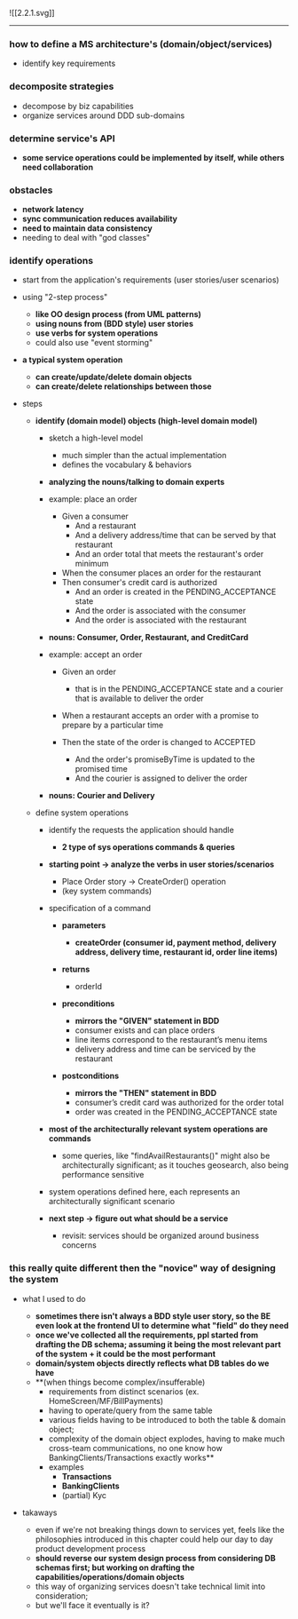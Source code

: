 ![[2.2.1.svg]]

---


### **how to define a MS architecture's (domain/object/services)**

- identify key requirements

### decomposite strategies 

- decompose by biz capabilities
- organize services around DDD sub-domains

### determine service's API

- **some service operations could be implemented by itself, while others need collaboration**

### obstacles

- **network latency**
- **sync communication reduces availability**
- **need to maintain data consistency**
- needing to deal with "god classes"

### identify operations

- start from the application's requirements (user stories/user scenarios)
- using "2-step process"
	- **like OO design process (from UML patterns)**
	- **using nouns from (BDD style) user stories**
	- **use verbs for system operations**
	- could also use "event storming"

- **a typical system operation**
	- **can create/update/delete domain objects**
	- **can create/delete relationships between those**

- steps
	- **identify (domain model) objects (high-level domain model)**
		- sketch a high-level model
			- much simpler than the actual implementation
			- defines the vocabulary & behaviors

		- **analyzing the nouns/talking to domain experts**
		
		- example: place an order
			- Given a consumer
				- And a restaurant
				- And a delivery address/time that can be served by that restaurant
				- And an order total that meets the restaurant's order minimum
			- When the consumer places an order for the restaurant
			- Then consumer's credit card is authorized
				- And an order is created in the PENDING_ACCEPTANCE state
				- And the order is associated with the consumer
				- And the order is associated with the restaurant
		- **nouns: Consumer, Order, Restaurant, and CreditCard**

		- example: accept an order
			- Given an order
				- that is in the PENDING_ACCEPTANCE state and a courier that is available to deliver the order

			- When a restaurant accepts an order with a promise to prepare by a particular time

			- Then the state of the order is changed to ACCEPTED
				- And the order's promiseByTime is updated to the promised time
				- And the courier is assigned to deliver the order
		- **nouns: Courier and Delivery**

	- define system operations
		- identify the requests the application should handle
			- **2 type of sys operations commands & queries**

		- **starting point -> analyze the verbs in user stories/scenarios**

			- Place Order story -> CreateOrder() operation
			- (key system commands)

		- specification of a command
			- **parameters**
				- **createOrder (consumer id, payment method, delivery address, delivery time, restaurant id, order line items)**

			- **returns**
				- orderId

			- **preconditions**
				- **mirrors the "GIVEN" statement in BDD**
				- consumer exists and can place orders
				- line items correspond to the restaurant’s menu items
				- delivery address and time can be serviced by the restaurant

			- **postconditions**
				- **mirrors the "THEN" statement in BDD**
				- consumer’s credit card was authorized for the order total
				- order was created in the PENDING_ACCEPTANCE state

		- **most of the architecturally relevant system operations are commands**
			- some queries, like "findAvailRestaurants()" might also be architecturally significant; as it touches geosearch, also being performance sensitive 
		- system operations defined here, each represents an architecturally significant scenario
		- **next step -> figure out what should be a service**

			- revisit: services should be organized around business concerns

### this really quite different then the "novice" way of designing the system

- what I used to do

	- **sometimes there isn't always a BDD style user story, so the BE even look at the frontend UI to determine what "field" do they need**
	- **once we've collected all the requirements, ppl started from drafting the DB schema; assuming it being the most relevant part of the system + it could be the most performant**
	- **domain/system objects directly reflects what DB tables do we have**
	- **(when things become complex/insufferable)
		- requirements from distinct scenarios (ex. HomeScreen/MF/BillPayments)
		- having to operate/query from the same table
		- various fields having to be introduced to both the table & domain object;
		- complexity of the domain object explodes, having to make much cross-team communications, no one know how BankingClients/Transactions exactly works**
		- examples
			- **Transactions**
			- **BankingClients**
			- (partial) Kyc

- takaways
	- even if we're not breaking things down to services yet, feels like the philosophies introduced in this chapter could help our day to day product development process 
	- **should reverse our system design process from considering DB schemas first; but working on drafting the capabilities/operations/domain objects**
	- this way of organizing services doesn't take technical limit into consideration;
	- but we'll face it eventually is it?

